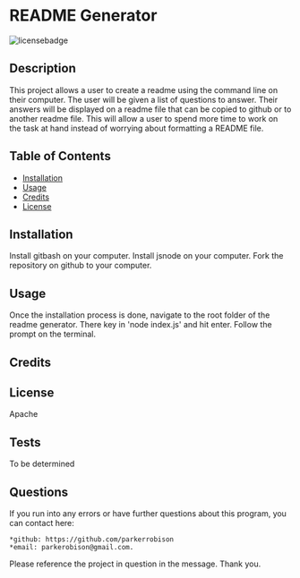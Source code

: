 # README Generator

  ![licensebadge](https://img.shields.io/badge/license-Apache-blue)

  ## Description 
  
  This project allows a user to create a readme using the command line on their computer. The user will be given a list of questions to answer. Their answers will be displayed on a readme file that can be copied to github or to another readme file. This will allow a user to spend more time to work on the task at hand instead of worrying about formatting a README file.
  
  
  ## Table of Contents
  
  * [Installation](#installation)
  * [Usage](#usage)
  * [Credits](#credits)
  * [License](#license)
  

  ## Installation
  
  Install gitbash on your computer. Install jsnode on your computer. Fork the repository on github to your computer.
  
  ## Usage 

  Once the installation process is done, navigate to the root folder of the readme generator. There key in 'node index.js' and hit enter. Follow the prompt on the terminal.
  
  ## Credits
  
  
   
  ## License

  Apache
  
  
  
  
  ## Tests

  To be determined
  

  ## Questions

  If you run into any errors or have further questions about this program, you can contact here: 
  
    *github: https://github.com/parkerrobison 
    *email: parkerobison@gmail.com.
  Please reference the project in question in the message. Thank you.

